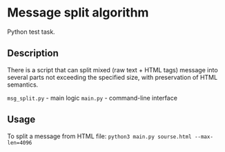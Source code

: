 # Message split algorithm

Python test task.


## Description

There is a script that can split mixed (raw text + HTML tags) message into
several parts not exceeding the specified size, with preservation of HTML semantics.

`msg_split.py` - main logic
`main.py` - command-line interface


## Usage

To split a message from HTML file: `python3 main.py sourse.html --max-len=4096`

